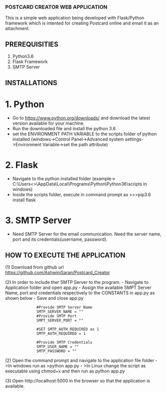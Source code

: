 ### POSTCARD CREATOR WEB APPLICATION

This is a simple web application being developed with Flask/Python framework which is intented for creating Postcard online and email it as an attachment.

## PREREQUISITIES

1. Python3.6
2. Flask Framework
3. SMTP Server

## INSTALLATIONS
# 1. Python 

- Go to https://www.python.org/downloads/ and download the latest version available for your machine.
- Run the downloaded file and install the python 3.6
- set the ENVIRONMENT PATH VARIABLE to the scripts folder of python installed
(windows->Control Panel->Advanced system settings->Environment Variable->set the path attribute)

# 2. Flask

- Navigate to the python installed folder (example-> C:\Users\<<Your Folder>>\AppData\Local\Programs\Python\Python36\scripts in windows)
- Inside the scripts folder, execute in command prompt as 
         >>>pip3.6 install flask

# 3. SMTP Server

- Need SMTP Server for the email communication. Need the server name, port and its credentials(username, password).


## HOW TO EXECUTE THE APPLICATION

(1) Download from github url https://github.com/AshwiniSaran/Postcard_Creator 

(2) In order to include ther SMTP Server to the program. 
         - Navigate to Application folder and open app.py
         - Assign the available SMPT Server Name, port and credentials respectively to the CONSTANTS in app.py as shown below
         - Save and close app.py
                  
                  #Provide SMTP Server Name
                  SMTP_SERVER_NAME = "" 
                  #Provide SMTP Port
                  SMPT_SERVER_PORT = "" 

                  #SET SMTP_AUTH_REQUIRED as 1
                  SMTP_AUTH_REQUIRED = 1

                  #Provide SMTP Credentials
                  SMTP_USER_NAME = ""
                  SMTP_PASSWORD = ""
                  
   
(2) Open the command prompt and navigate to the application file folder
        - >In windows run as >python app.py
        - >In Linux change the script as executable using chmod+x and then run as python app.py
        
(3) Open http://localhost:5000 in the browser so that the application is available. 
